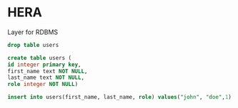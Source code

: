# HERA
Layer for RDBMS

```sql
drop table users

create table users (
id integer primary key,
first_name text NOT NULL,
last_name text NOT NULL,
role integer NOT NULL)
```

```sql
insert into users(first_name, last_name, role) values("john", "doe",1)
```
